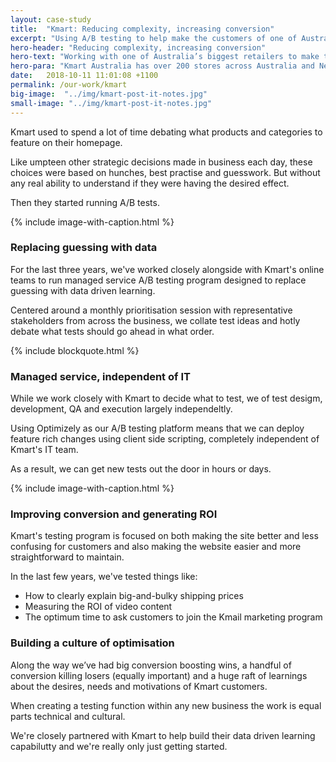 ```yaml
---
layout: case-study
title:  "Kmart: Reducing complexity, increasing conversion"
excerpt: "Using A/B testing to help make the customers of one of Australia's biggest retailers happier than ever"
hero-header: "Reducing complexity, increasing conversion"
hero-text: "Working with one of Australia’s biggest retailers to make their site more intuitive and useful"
hero-para: "Kmart Australia has over 200 stores across Australia and New Zealand and a growing online business. We’ve been working with their team since 2015 to run a managed service program of conversion rate optimisation and data-driven learning."
date:   2018-10-11 11:01:08 +1100
permalink: /our-work/kmart
big-image:  "../img/kmart-post-it-notes.jpg"
small-image: "../img/kmart-post-it-notes.jpg"
---
```


Kmart used to spend a lot of time debating what products and categories to feature on their homepage. 

Like umpteen other strategic decisions made in business each day, these choices were based on hunches, best practise and guesswork. But without any real ability to understand if they were having the desired effect. 

Then they started running A/B tests.

{% include image-with-caption.html %}

### Replacing guessing with data

For the last three years, we've worked closely alongside with Kmart's online teams to run managed service A/B testing program designed to replace guessing with data driven learning.

Centered around a monthly prioritisation session with representative stakeholders from across the business, we collate test ideas and hotly debate what tests should go ahead in what order.

{% include blockquote.html %}

### Managed service, independent of IT

While we work closely with Kmart to decide what to test, we of test desigm, development, QA and execution largely independeltly.

Using Optimizely as our A/B testing platform means that we can deploy feature rich changes using client side scripting, completely independent of Kmart's IT team. 

As a result, we can get new tests out the door in hours or days.

{% include image-with-caption.html %}


### Improving conversion and generating ROI

Kmart's testing program is focused on both making the site better and less confusing for customers and also making the website easier and more straightforward to maintain.

In the last few years, we've tested things like:

* How to clearly explain big-and-bulky shipping prices
* Measuring the ROI of video content
* The optimum time to ask customers to join the Kmail marketing program 

### Building a culture of optimisation

Along the way we’ve had big conversion boosting wins, a handful of conversion killing losers (equally important) and a huge raft of learnings about the desires, needs and motivations of Kmart customers.

When creating a testing function within any new business the work is equal parts technical and cultural. 

We're closely partnered with Kmart to help build their data driven learning capabilutty and we're really only just getting started.
